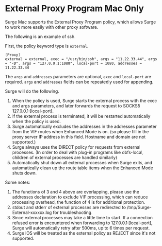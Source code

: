External Proxy Program Mac Only
===============================

Surge Mac supports the External Proxy Program policy, which allows Surge to work more easily with other proxy software.

The following is an example of ssh.

First, the policy keyword type is `external`.

```
[Proxy]
external = external, exec = "/usr/bin/ssh", args = "11.22.33.44", args = "-D", args = "127.0.0.1:1080", local-port = 1080, addresses = 11.22.33.44
```

The `args` and `addresses` parameters are optional, `exec` and `local-port` are required. `args` and `addresses` fields can be repeatedly used for appending.

Surge will do the following.

1.  When the policy is used, Surge starts the external process with the exec and args parameters, and later forwards the request to SOCKS5 127.0.0.1:\[local-port\].
2.  If the external process is terminated, it will be restarted automatically when the policy is used.
3.  Surge automatically excludes the addresses in the addresses parameter from the VIF routes when Enhanced Mode is on. (so please fill in the proxy server IP address in this field. Hostname and domain are not supported.)
4.  Surge always uses the DIRECT policy for requests from external processes. (In order to deal with plug-in programs like obfs-local, children of external processes are handled similarly)
5.  Automatically shut down all external processes when Surge exits, and automatically clean up the route table items when the Enhanced Mode shuts down.

Some notes:

1.  The functions of 3 and 4 above are overlapping, please use the addresses declaration to exclude VIF processing, which can reduce processing overhead, the function of 4 is for additional protection.
2.  stdout and stderr of external processes are redirected to /tmp/Surge-External-xxxxxx.log for troubleshooting.
3.  Since external processes may take a little time to start. If a connection refused error is encountered when forwarding to 127.0.0.1:\[local-port\], Surge will automatically retry after 500ms, up to 6 times per request.
4.  Surge iOS will be treated as the external policy as REJECT since it's not supported.